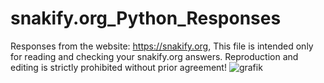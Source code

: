 # snakify.org_Python_Responses
Responses from the website: https://snakify.org, 
This file is intended only for reading and checking your snakify.org answers. Reproduction and editing is strictly prohibited without prior agreement!
![grafik](https://github.com/user-attachments/assets/09307889-a8dc-427c-8952-297d4bca68e3)
